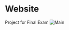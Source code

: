 # Website
Project for Final Exam
![Main](https://user-images.githubusercontent.com/73571496/148416042-af69a8eb-21bd-444b-9748-7e64b67a10b9.png)
